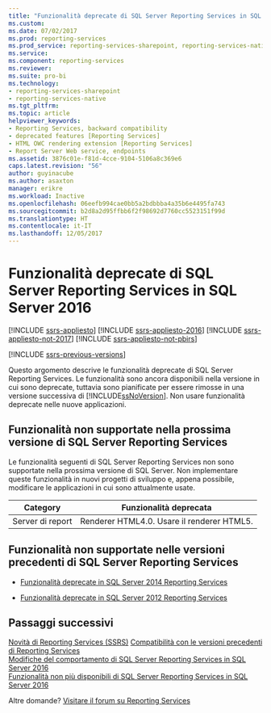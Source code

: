 ```yaml
---
title: "Funzionalità deprecate di SQL Server Reporting Services in SQL Server 2016 | Microsoft Docs"
ms.custom: 
ms.date: 07/02/2017
ms.prod: reporting-services
ms.prod_service: reporting-services-sharepoint, reporting-services-native
ms.service: 
ms.component: reporting-services
ms.reviewer: 
ms.suite: pro-bi
ms.technology:
- reporting-services-sharepoint
- reporting-services-native
ms.tgt_pltfrm: 
ms.topic: article
helpviewer_keywords:
- Reporting Services, backward compatibility
- deprecated features [Reporting Services]
- HTML OWC rendering extension [Reporting Services]
- Report Server Web service, endpoints
ms.assetid: 3876c01e-f81d-4cce-9104-5106a8c369e6
caps.latest.revision: "56"
author: guyinacube
ms.author: asaxton
manager: erikre
ms.workload: Inactive
ms.openlocfilehash: 06eefb994cae0bb5a2bdbbba4a35b6e4495fa743
ms.sourcegitcommit: b2d8a2d95ffbb6f2f98692d7760cc5523151f99d
ms.translationtype: HT
ms.contentlocale: it-IT
ms.lasthandoff: 12/05/2017
---
```

# <a name="deprecated-features-in-sql-server-reporting-services-in-sql-server-2016"></a>Funzionalità deprecate di SQL Server Reporting Services in SQL Server 2016

[!INCLUDE [ssrs-appliesto](../includes/ssrs-appliesto.md)] [!INCLUDE [ssrs-appliesto-2016](../includes/ssrs-appliesto-2016.md)] [!INCLUDE [ssrs-appliesto-not-2017](../includes/ssrs-appliesto-not-2017.md)] [!INCLUDE [ssrs-appliesto-not-pbirs](../includes/ssrs-appliesto-not-pbirs.md)]

[!INCLUDE [ssrs-previous-versions](../includes/ssrs-previous-versions.md)]

Questo argomento descrive le funzionalità deprecate di SQL Server Reporting Services. Le funzionalità sono ancora disponibili nella versione in cui sono deprecate, tuttavia sono pianificate per essere rimosse in una versione successiva di [!INCLUDE[ssNoVersion](../includes/ssnoversion-md.md)]. Non usare funzionalità deprecate nelle nuove applicazioni.

## <a name="features-not-supported-in-the-next-version-of-sql-server-reporting-services"></a>Funzionalità non supportate nella prossima versione di SQL Server Reporting Services

Le funzionalità seguenti di SQL Server Reporting Services non sono supportate nella prossima versione di SQL Server. Non implementare queste funzionalità in nuovi progetti di sviluppo e, appena possibile, modificare le applicazioni in cui sono attualmente usate.

|Category|Funzionalità deprecata|
|--------------|------------------------| 
|Server di report|Renderer HTML4.0. Usare il renderer HTML5.|

## <a name="features-not-supported-in-previous-versions-of-sql-server-reporting-services"></a>Funzionalità non supportate nelle versioni precedenti di SQL Server Reporting Services

- [Funzionalità deprecate in SQL Server 2014 Reporting Services](https://msdn.microsoft.com/library/ms143509\(v=sql.120\).aspx)

- [Funzionalità deprecate in SQL Server 2012 Reporting Services](https://msdn.microsoft.com/library/ms143509\(v=sql.110\).aspx)

## <a name="next-steps"></a>Passaggi successivi

 [Novità di Reporting Services &#40;SSRS&#41;](../reporting-services/what-s-new-in-sql-server-reporting-services-ssrs.md) [Compatibilità con le versioni precedenti di Reporting Services](../reporting-services/reporting-services-backward-compatibility.md)   
 [Modifiche del comportamento di SQL Server Reporting Services in SQL Server 2016](../reporting-services/behavior-changes-to-sql-server-reporting-services-in-sql-server-2016.md)  
 [Funzionalità non più disponibili di SQL Server Reporting Services in SQL Server 2016](../reporting-services/discontinued-functionality-to-sql-server-reporting-services-in-sql-server.md) 

Altre domande? [Visitare il forum su Reporting Services](http://go.microsoft.com/fwlink/?LinkId=620231)
